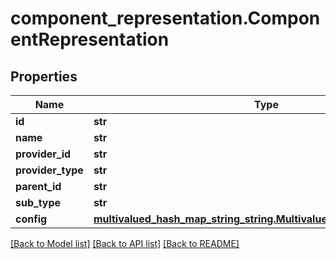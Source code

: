 # component_representation.ComponentRepresentation

## Properties
Name | Type | Description | Notes
------------ | ------------- | ------------- | -------------
**id** | **str** |  | [optional] 
**name** | **str** |  | [optional] 
**provider_id** | **str** |  | [optional] 
**provider_type** | **str** |  | [optional] 
**parent_id** | **str** |  | [optional] 
**sub_type** | **str** |  | [optional] 
**config** | [**multivalued_hash_map_string_string.MultivaluedHashMapStringString**](MultivaluedHashMapStringString.md) |  | [optional] 

[[Back to Model list]](../README.md#documentation-for-models) [[Back to API list]](../README.md#documentation-for-api-endpoints) [[Back to README]](../README.md)


